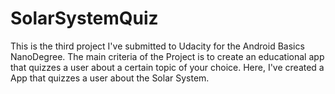 # SolarSystemQuiz
This is the third project I've submitted to Udacity for the Android Basics NanoDegree. 
The main criteria of the Project is to create an educational app that quizzes a user about a certain topic of your choice.
Here, I've created a App that quizzes a user about the Solar System.
